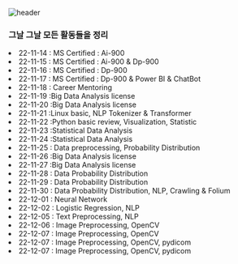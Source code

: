 ![header](https://capsule-render.vercel.app/api?type=rect&color=auto&height=90&section=header&text=TIL(Today++I+Learned)&fontSize=70)
### 그날 그날 모든 활동들을 정리

<li>22-11-14 : MS Certified : Ai-900</li>
<li>22-11-15 : MS Certified : Ai-900 & Dp-900 </li>
<li>22-11-16 : MS Certified : Dp-900</li>
<li>22-11-17 : MS Certified : Dp-900 & Power BI & ChatBot</li>
<li>22-11-18 : Career Mentoring </li>
<li>22-11-19 :Big Data Analysis license </li>
<li>22-11-20 :Big Data Analysis license </li>
<li>22-11-21 :Linux basic, NLP Tokenizer & Transformer </li>
<li>22-11-22 :Python basic review, Visualization, Statistic </li>
<li>22-11-23 :Statistical Data Analysis </li>
<li>22-11-24 :Statistical Data Analysis </li>
<li>22-11-25 : Data preprocessing, Probability Distribution </li>
<li>22-11-26 :Big Data Analysis license </li>
<li>22-11-27 :Big Data Analysis license </li>
<li>22-11-28 : Data Probability Distribution </li>
<li>22-11-29 : Data Probability Distribution </li>
<li>22-11-30 : Data Probability Distribution, NLP, Crawling & Folium </li>
<li>22-12-01 : Neural Network </li>
<li>22-12-02 : Logistic Regression, NLP </li>
<li>22-12-05 : Text Preprocessing, NLP </li>
<li>22-12-06 : Image Preprocessing, OpenCV </li>
<li>22-12-07 : Image Preprocessing, OpenCV </li>
<li>22-12-07 : Image Preprocessing, OpenCV, pydicom </li>
<li>22-12-07 : Image Preprocessing, OpenCV, pydicom </li>
